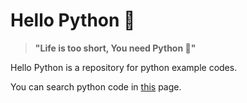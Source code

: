 # Hello Python 🐍

> **"Life is too short, You need Python 🐍"**

Hello Python is a repository for python example codes.

You can search python code in [this](https://minyong-jeong.github.io/hello-python/) page.
